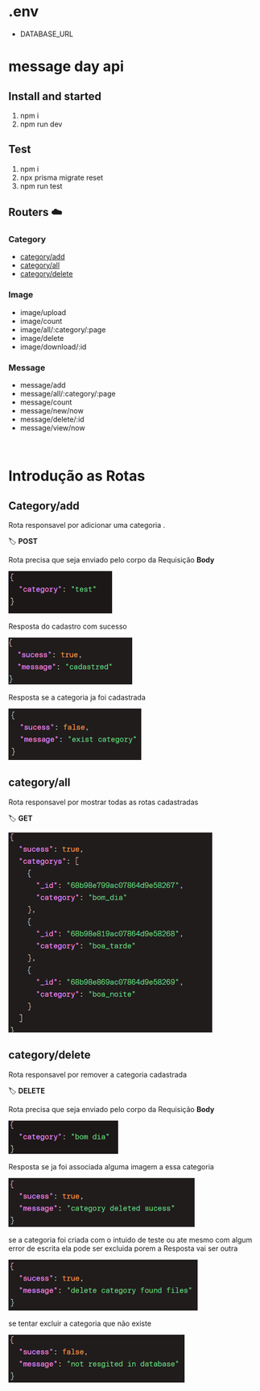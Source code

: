 # .env
- DATABASE_URL

# message day api

## Install and started

1. npm i
2. npm run dev

## Test
1. npm i
2. npx prisma migrate reset
3. npm run test

## Routers ☁️

### Category
- [category/add](#categoryadd)
- [category/all](#categoryall)
- [category/delete](#categorydelete)

### Image
- image/upload
- image/count
- image/all/:category/:page
- image/delete
- image/download/:id

### Message
- message/add
- message/all/:category/:page
- message/count
- message/new/now
- message/delete/:id
- message/view/now

<br>

# Introdução as Rotas
## Category/add
Rota responsavel por adicionar uma categoria .

🏷️ **POST**

Rota precisa que seja enviado pelo corpo da Requisição **Body**

![](./docs/images/01.png)

Resposta do cadastro com sucesso

![](./docs/images/02.png)

Resposta se a categoria ja foi cadastrada

![](./docs/images/03.png)

## category/all

Rota responsavel por mostrar todas as rotas cadastradas

🏷️ **GET**

![](./docs/images/04.png)

## category/delete

Rota responsavel por remover a categoria cadastrada

🏷️ **DELETE**

Rota precisa que seja enviado pelo corpo da Requisição **Body**

![](./docs/images/05.png)

Resposta se ja foi associada alguma imagem a essa categoria

![](./docs/images/06.png)

se a categoria foi criada com o intuido de teste ou ate mesmo com algum error de escrita ela pode ser excluida porem a Resposta vai ser outra

![](./docs/images/07.png)

se tentar excluir a categoria que não existe 

![](./docs/images/08.png)














